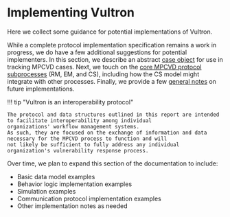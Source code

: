 # Implementing Vultron

Here we collect some guidance for potential implementations of Vultron.

While a complete protocol implementation specification remains a work in progress, we do have a few additional 
suggestions for potential implementers.
In this section, we describe an abstract [case object](./case_object.md) for use in tracking MPCVD cases.
Next, we touch on the [core MPCVD protocol subprocesses](./process_implementation/) (RM, EM, and CS), including how the CS model might integrate with
other processes.
Finally, we provide a few [general notes](./general_implementation/) on future implementations.

!!! tip "Vultron is an interoperability protocol"

    The protocol and data structures outlined in this report are intended to facilitate interoperability among individual 
    organizations' workflow management systems.
    As such, they are focused on the exchange of information and data necessary for the MPCVD process to function and will 
    not likely be sufficient to fully address any individual organization's vulnerability response process.


Over time, we plan to expand this section of the documentation to include:

- Basic data model examples
- Behavior logic implementation examples
- Simulation examples
- Communication protocol implementation examples
- Other implementation notes as needed

